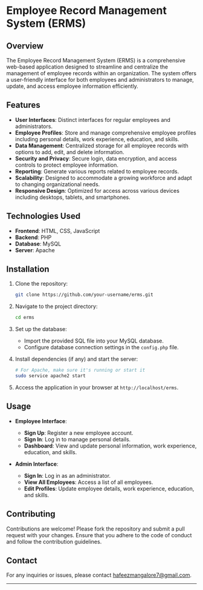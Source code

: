 
# Employee Record Management System (ERMS)

## Overview

The Employee Record Management System (ERMS) is a comprehensive web-based application designed to streamline and centralize the management of employee records within an organization. The system offers a user-friendly interface for both employees and administrators to manage, update, and access employee information efficiently.

## Features

- **User Interfaces**: Distinct interfaces for regular employees and administrators.
- **Employee Profiles**: Store and manage comprehensive employee profiles including personal details, work experience, education, and skills.
- **Data Management**: Centralized storage for all employee records with options to add, edit, and delete information.
- **Security and Privacy**: Secure login, data encryption, and access controls to protect employee information.
- **Reporting**: Generate various reports related to employee records.
- **Scalability**: Designed to accommodate a growing workforce and adapt to changing organizational needs.
- **Responsive Design**: Optimized for access across various devices including desktops, tablets, and smartphones.

## Technologies Used

- **Frontend**: HTML, CSS, JavaScript
- **Backend**: PHP
- **Database**: MySQL
- **Server**: Apache

## Installation

1. Clone the repository:

   ```bash
   git clone https://github.com/your-username/erms.git
   ```

2. Navigate to the project directory:

   ```bash
   cd erms
   ```

3. Set up the database:

   - Import the provided SQL file into your MySQL database.
   - Configure database connection settings in the `config.php` file.

4. Install dependencies (if any) and start the server:

   ```bash
   # For Apache, make sure it's running or start it
   sudo service apache2 start
   ```

5. Access the application in your browser at `http://localhost/erms`.

## Usage

- **Employee Interface**:
  - **Sign Up**: Register a new employee account.
  - **Sign In**: Log in to manage personal details.
  - **Dashboard**: View and update personal information, work experience, education, and skills.

- **Admin Interface**:
  - **Sign In**: Log in as an administrator.
  - **View All Employees**: Access a list of all employees.
  - **Edit Profiles**: Update employee details, work experience, education, and skills.



## Contributing

Contributions are welcome! Please fork the repository and submit a pull request with your changes. Ensure that you adhere to the code of conduct and follow the contribution guidelines.

## Contact

For any inquiries or issues, please contact [hafeezmangalore7@gmail.com](mailto:hafeezmangalore7@gmail.com).

---
